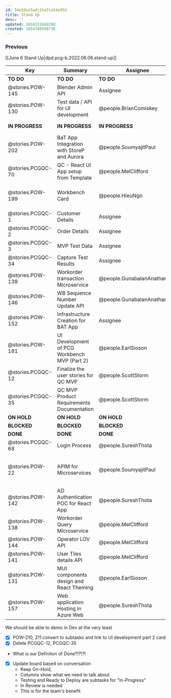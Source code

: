 ```yaml
---
id: 54e59xx5wdj2te5le54e95d
title: Stand Up
desc: ''
updated: 1658331668208
created: 1654780598736
---
```


### Previous

[[June 6 Stand Up|dpd.pcg-b.2022.06.06.stand-up]]

| Key               | Summary                                      | Assignee                     | Notes                                            | Components                         |
| ----------------- | -------------------------------------------- | ---------------------------- | ------------------------------------------------ | ---------------------------------- |
| **TO DO**         | **TO DO**                                    | **TO DO**                    | **TO DO**                                        | **TO DO**                          |
| @stories.POW-145  | Blender Admin API                            | Assignee                     |                                                  | Microservices and API              |
| @stories.POW-130  | Test data / API for UI development           | @people.BrianComiskey        |                                                  | Testing; UI Front End              |
| **IN PROGRESS**   | **IN PROGRESS**                              | **IN PROGRESS**              | **IN PROGRESS**                                  | **IN PROGRESS**                    |
| @stories.POW-202  | BaT App Integration with StoreP and Aurora   | @people.SoumyajitPaul       |                                                  | Integration                        |
| @stories.PCGQC-70 | QC - React UI App setup from Template        | @people.MelClifford          |                                                  | UI Front End                       |
| @stories.POW-199  | Workbench Card                               | @people.HieuNgo              | should be unblocked by EoD today                 | UX                                 |
| @stories.PCGQC-1  | Customer Details                             | Assignee                     |                                                  |                                    |
| @stories.PCGQC-2  | Order Details                                | Assignee                     |                                                  |                                    |
| @stories.PCGQC-3  | MVP Test Data                                | Assignee                     |                                                  |                                    |
| @stories.PCGQC-34 | Capture Test Results                         | Assignee                     |                                                  | Microservices and API              |
| @stories.POW-139  | Workorder transaction Microservice           | @people.GunabalanAnatharajan | Needs to be redeployed                                                 | Microservices and API              |
| @stories.POW-146  | WB Sequence Number Update API                | @people.GunabalanAnatharajan |                                                  | Microservices and API              |
| @stories.POW-152  | Infrastructure Creation for BAT App          | Assignee                     |                                                  |                                    |
| @stories.POW-181  | UI Development of PCG Workbench MVP (Part 2) | @people.EarlSioson           |                                                  | UI Front End                       |
| @stories.PCGQC-12 | Finalize the user stories for QC MVP         | @people.ScottStorm           |                                                  |                                    |
| @stories.PCGQC-35 | QC MVP Product Requirements Documentation    | @people.ScottStorm           |                                                  |                                    |
| **ON HOLD**       | **ON HOLD**                                  | **ON HOLD**                  | **ON HOLD**                                      | **ON HOLD**                        |
| **BLOCKED**       | **BLOCKED**                                  | **BLOCKED**                  | **BLOCKED**                                      | **BLOCKED**                        |
| **DONE**          | **DONE**                                     | **DONE**                     | **DONE**                                         | **DONE**                           |
| @stories.PCGQC-68 | Login Process                                | @people.SureshThota          |                                                  |                                    |
| @stories.POW-22   | APIM for Microservices                       | @people.SoumyajitPaul       | Paul spoke with Ram, there's a meeting tomorrow. | Microservices and API              |
| @stories.POW-142  | AD Authentication POC for React App          | @people.SureshThota          |                                                  | Microservices and API;UI Front End |
| @stories.POW-138  | Workorder Query Microservice                 | @people.MelClifford          | should be completed by EoD                       | Microservices and API              |
| @stories.POW-144  | Operator LOV API                             | @people.MelClifford          |                                                  | Microservices and API              |
| @stories.POW-141  | User Tiles details API                       | @people.MelClifford          |                                                  | Microservices and API              |
| @stories.POW-131  | MUI components design and React Theming      | @people.EarlSioson           |                                                  | UI Front End;UX                    |
| @stories.POW-157  | Web application Hosting in Azure Web         | @people.SureshThota          |                                                  |                                    |

We should be able to demo in Dev at the very least

- [x] POW-210, 211 convert to subtasks and link to UI development part 2 card
- [x] Delete PCGQC-12, PCGQC-35

- What is our Definiton of Done?!?!?!

- [x] Update board based on conversation
  - Keep On-Hold,
  - Columns show what we need to talk about
  - Testing and Ready to Deploy are subtasks for "In-Progress"
  - In Review is needed
  - This is for the team's benefit
